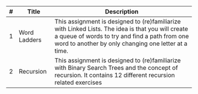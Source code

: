 | # | Title | Description |
|--|--|--|
| 1| Word Ladders|This assignment is designed to (re)familiarize with Linked Lists. The idea is that you will create a queue of words to try and find a path from one word to another by only changing one letter at a time. |
| 2| Recursion| This assignment is designed to (re)familiarize with Binary Search Trees and the concept of recursion. It contains 12 different recursion related exercises |
